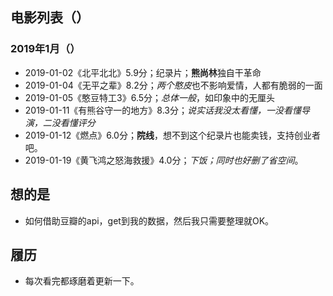 ## 电影列表（）

### 2019年1月（）

+ 2019-01-02《北平北北》5.9分；纪录片；**熊尚林**独自干革命
+ 2019-01-04《无平之辈》8.2分；*两个憨皮*也不影响爱情，人都有脆弱的一面
+ 2019-01-05《憨豆特工3》6.5分；*总体一般*，如印象中的无厘头
+ 2019-01-11《有熊谷守一的地方》8.3分；*说实话我没太看懂，一没看懂导演，二没看懂评分*
+ 2019-01-12《燃点》6.0分；**院线**，想不到这个纪录片也能卖钱，支持创业者吧。
+ 2019-01-19《黄飞鸿之怒海救援》4.0分；*下饭；同时也好删了省空间*。

## 想的是

+ 如何借助豆瓣的api，get到我的数据，然后我只需要整理就OK。

## 履历

+ 每次看完都琢磨着更新一下。
